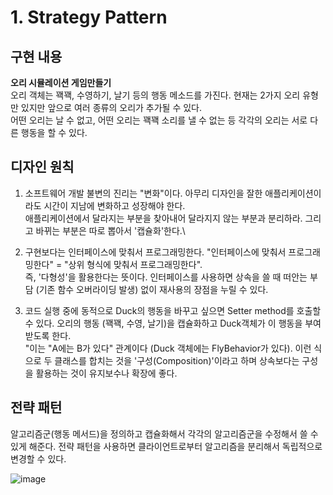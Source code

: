 # 1. Strategy Pattern

## 구현 내용
**오리 시뮬레이션 게임만들기**\
오리 객체는 꽥꽥, 수영하기, 날기 등의 행동 메소드를 가진다. 현재는 2가지 오리 유형만 있지만 앞으로 여러 종류의 오리가 추가될 수 있다.\
어떤 오리는 날 수 없고, 어떤 오리는 꽥꽥 소리를 낼 수 없는 등 각각의 오리는 서로 다른 행동을 할 수 있다.

## 디자인 원칙
1. 소프트웨어 개발 불변의 진리는 "변화"이다. 아무리 디자인을 잘한 애플리케이션이라도 시간이 지남에 변화하고 성장해야 한다.\
애플리케이션에서 달라지는 부분을 찾아내어 달라지지 않는 부분과 분리하라. 그리고 바뀌는 부분은 따로 뽑아서 '캡슐화'한다.\

1. 구현보다는 인터페이스에 맞춰서 프로그래밍한다. "인터페이스에 맞춰서 프로그래밍한다" = "상위 형식에 맞춰서 프로그래밍한다".\
즉, '다형성'을 활용한다는 뜻이다. 인터페이스를 사용하면 상속을 쓸 때 떠안는 부담 (기존 함수 오버라이딩 발생) 없이 재사용의 장점을 누릴 수 있다.

1. 코드 실행 중에 동적으로 Duck의 행동을 바꾸고 싶으면 Setter method를 호출할 수 있다. 오리의 행동 (꽥꽥, 수영, 날기)을 캡슐화하고 Duck객체가 이 행동을 부여받도록 한다.\
 "이는 "A에는 B가 있다" 관계이다 (Duck 객체에는 FlyBehavior가 있다). 이런 식으로 두 클래스를 합치는 것을 '구성(Composition)'이라고 하며 상속보다는 구성을 활용하는 것이 유지보수나 확장에 좋다.

## 전략 패턴
알고리즘군(행동 메서드)을 정의하고 캡슐화해서 각각의 알고리즘군을 수정해서 쓸 수 있게 해준다. 전략 패턴을 사용하면 클라이언트로부터 알고리즘을 분리해서 독립적으로 변경할 수 있다.

![image](https://user-images.githubusercontent.com/8486747/169724119-513dc184-5d32-4d9e-afe5-dfbb0f35cd01.png)



